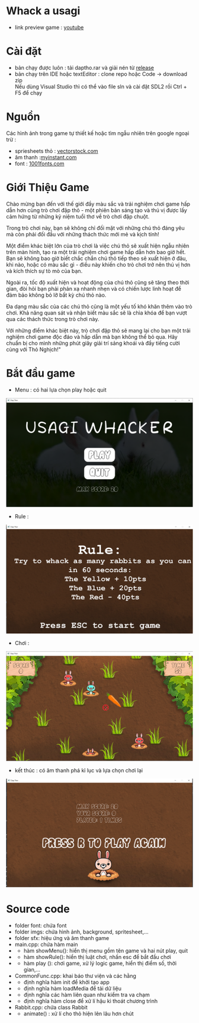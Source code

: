 # Whack a usagi
- link preview game : [youtube](https://youtu.be/-1Npw2A5UbA?si=GNvPXeWHmDPLzrkK)
# Cài đặt
- bản chạy được luôn : tải daptho.rar và giải nén từ [release](https://github.com/NTDat05/daptho/releases/tag/release)
- bản chạy trên IDE hoặc textEditor : clone repo hoặc Code -> download zip </br> Nếu dùng Visual Studio thì có thể vào file sln và cài đặt SDL2 rồi Ctrl + F5 để chạy


# Nguồn 
Các hình ảnh trong game tự thiết kế hoặc tìm ngẫu nhiên trên google ngoại trừ :
- spriesheets thỏ : [vectorstock.com](https://www.vectorstock.com/)
- âm thanh :[myinstant.com]( https://www.myinstants.com/)
- font : [1001fonts.com](https://www.1001fonts.com/)
# Giới Thiệu Game
Chào mừng bạn đến với thế giới đầy màu sắc và trải nghiệm chơi game hấp dẫn hơn cùng trò chơi đập thỏ - một phiên bản sáng tạo và thú vị được lấy cảm hứng từ những kỷ niệm tuổi thơ về trò chơi đập chuột.

Trong trò chơi này, bạn sẽ không chỉ đối mặt với những chú thỏ đáng yêu mà còn phải đối đầu với những thách thức mới mẻ và kịch tính!

Một điểm khác biệt lớn của trò chơi là việc chú thỏ sẽ xuất hiện ngẫu nhiên trên màn hình, tạo ra một trải nghiệm chơi game hấp dẫn hơn bao giờ hết. Bạn sẽ không bao giờ biết chắc chắn chú thỏ tiếp theo sẽ xuất hiện ở đâu, khi nào, hoặc có màu sắc gì - điều này khiến cho trò chơi trở nên thú vị hơn và kích thích sự tò mò của bạn.

Ngoài ra, tốc độ xuất hiện và hoạt động của chú thỏ cũng sẽ tăng theo thời gian, đòi hỏi bạn phải phản xạ nhanh nhẹn và có chiến lược linh hoạt để đảm bảo không bỏ lỡ bất kỳ chú thỏ nào.

Đa dạng màu sắc của các chú thỏ cũng là một yếu tố khó khăn thêm vào trò chơi. Khả năng quan sát và nhận biết màu sắc sẽ là chìa khóa để bạn vượt qua các thách thức trong trò chơi này.

Với những điểm khác biệt này, trò chơi đập thỏ sẽ mang lại cho bạn một trải nghiệm chơi game độc đáo và hấp dẫn mà bạn không thể bỏ qua. Hãy chuẩn bị cho mình những phút giây giải trí sảng khoái và đầy tiếng cười cùng với Thỏ Nghịch!"


# Bắt đầu game
- Menu : có hai lựa chọn play hoặc quit
<div style="text-align: center;">

![menu](preview/menu.png)

</div>

- Rule : 
<div style="text-align: center;">

![rule](preview/rule.png)

</div>


- Chơi : 
<div style="text-align: center;">

![play](preview/play.png)

</div>

- kết thúc : có âm thanh phá kỉ lục và lựa chọn chơi lại
<div style="text-align: center;">

![gameover](preview/gameOver.png)

</div>


# Source code
- folder font: chứa font
- folder imgs: chứa hình ảnh, background, spritesheet,...
- folder sfx: hiệu ứng và âm thanh game
- main.cpp: chứa hàm main 
- - hàm showMenu(): hiển thị menu gồm tên game và hai nút play, quit
- - hàm showRule(): hiển thị luật chơi, nhấn esc để bắt đầu chơi 
- - hàm play (): chơi game, xử lý logic game, hiển thị điểm số, thời gian,...
- CommonFunc.cpp: khai báo thư viện và các hằng
- - định nghĩa hàm init để khởi tạo app
- - định nghĩa hàm loadMedia để tải dữ liệu
- - định nghĩa các hàm liên quan như kiểm tra va chạm
- - định nghĩa hàm close để xử lí hậu kì thoát chương trình
- Rabbit.cpp: chứa class Rabbit 
- - animate() : xử lí cho thỏ hiện lên lâu hơn chút 
